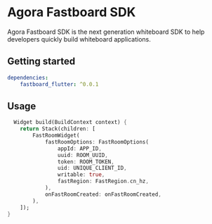 # Agora Fastboard SDK

Agora Fastboard SDK is the next generation whiteboard SDK to help developers quickly build
whiteboard applications.

## Getting started

```yaml
dependencies:
    fastboard_flutter: ^0.0.1
```

## Usage

```dart
  Widget build(BuildContext context) {
    return Stack(children: [
        FastRoomWidget(
            fastRoomOptions: FastRoomOptions(
                appId: APP_ID,
                uuid: ROOM_UUID,
                token: ROOM_TOKEN,
                uid: UNIQUE_CLIENT_ID,
                writable: true,
                fastRegion: FastRegion.cn_hz,
            ),
            onFastRoomCreated: onFastRoomCreated,
        ),
    ]);
}

```